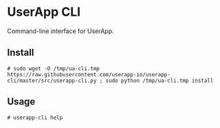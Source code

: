 UserApp CLI
===========

Command-line interface for UserApp.

## Install

    # sudo wget -O /tmp/ua-cli.tmp https://raw.githubusercontent.com/userapp-io/userapp-cli/master/src/userapp-cli.py ; sudo python /tmp/ua-cli.tmp install
    
## Usage

    # userapp-cli help
